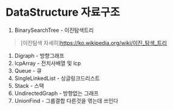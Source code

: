 DataStructure 자료구조
======================
1. BinarySearchTree - 이진탐색트리
>[이진탐색 자세히]https://ko.wikipedia.org/wiki/이진_탐색_트리
1. Digraph - 방향그래프
1. lcpArray - 전치사배열 및 lcp
1. Queue - 큐
1. SingleLinkedList - 싱글링크드리스트
1. Stack - 스택
1. UndirectedGraph - 방향없는 그래프
1. UnionFind - 그룹결합 다른것을 엮는데 쓰인다
